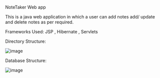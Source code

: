 NoteTaker Web app


This is a java web application in which a user can add notes add/ update and delete notes as per required.

Frameworks Used:
 JSP ,
 Hibernate ,
 Servlets
 

 Directory Structure:
 
![image](https://user-images.githubusercontent.com/53346586/133145031-c44bc96a-1c84-4dc1-a1b8-8dbe10ed41c6.png)     


 Database Structure:

![image](https://user-images.githubusercontent.com/53346586/133145409-f70a92a1-40fc-4345-b648-f7a8a04251a5.png)

 





